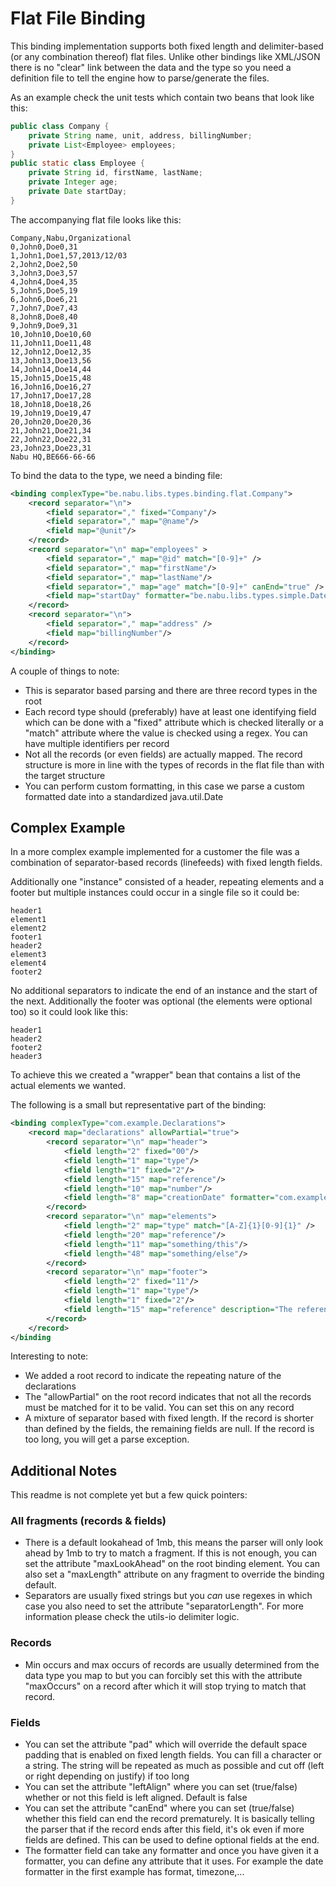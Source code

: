 # Flat File Binding

This binding implementation supports both fixed length and delimiter-based (or any combination thereof) flat files.
Unlike other bindings like XML/JSON there is no "clear" link between the data and the type so you need a definition file to tell the engine how to parse/generate the files.

As an example check the unit tests which contain two beans that look like this: 

```java
public class Company {
	private String name, unit, address, billingNumber;
	private List<Employee> employees;
}
public static class Employee {
	private String id, firstName, lastName;
	private Integer age;
	private Date startDay;
}
```

The accompanying flat file looks like this:

```csv
Company,Nabu,Organizational
0,John0,Doe0,31
1,John1,Doe1,57,2013/12/03
2,John2,Doe2,50
3,John3,Doe3,57
4,John4,Doe4,35
5,John5,Doe5,19
6,John6,Doe6,21
7,John7,Doe7,43
8,John8,Doe8,40
9,John9,Doe9,31
10,John10,Doe10,60
11,John11,Doe11,48
12,John12,Doe12,35
13,John13,Doe13,56
14,John14,Doe14,44
15,John15,Doe15,48
16,John16,Doe16,27
17,John17,Doe17,28
18,John18,Doe18,26
19,John19,Doe19,47
20,John20,Doe20,36
21,John21,Doe21,34
22,John22,Doe22,31
23,John23,Doe23,31
Nabu HQ,BE666-66-66
```

To bind the data to the type, we need a binding file:

```xml
<binding complexType="be.nabu.libs.types.binding.flat.Company">
	<record separator="\n">
		<field separator="," fixed="Company"/>
		<field separator="," map="@name"/>
		<field map="@unit"/>
	</record>
	<record separator="\n" map="employees" >
		<field separator="," map="@id" match="[0-9]+" />
		<field separator="," map="firstName"/>
		<field separator="," map="lastName"/>
		<field separator="," map="age" match="[0-9]+" canEnd="true" />
		<field map="startDay" formatter="be.nabu.libs.types.simple.Date" format="yyyy/MM/dd"/>
	</record>
	<record separator="\n">
		<field separator="," map="address" />
		<field map="billingNumber"/>
	</record>
</binding>
```

A couple of things to note:

- This is separator based parsing and there are three record types in the root
- Each record type should (preferably) have at least one identifying field which can be done with a "fixed" attribute which is checked literally or a "match" attribute where the value is checked using a regex. You can have multiple identifiers per record
- Not all the records (or even fields) are actually mapped. The record structure is more in line with the types of records in the flat file than with the target structure
- You can perform custom formatting, in this case we parse a custom formatted date into a standardized java.util.Date

## Complex Example

In a more complex example implemented for a customer the file was a combination of separator-based records (linefeeds) with fixed length fields.

Additionally one "instance" consisted of a header, repeating elements and a footer but multiple instances could occur in a single file so it could be:

```
header1
element1
element2
footer1
header2
element3
element4
footer2
```

No additional separators to indicate the end of an instance and the start of the next. Additionally the footer was optional (the elements were optional too) so it could look like this:

```
header1
header2
footer2
header3
```

To achieve this we created a "wrapper" bean that contains a list of the actual elements we wanted.

The following is a small but representative part of the binding:

```xml
<binding complexType="com.example.Declarations">
	<record map="declarations" allowPartial="true">
	    <record separator="\n" map="header">
	        <field length="2" fixed="00"/>
	        <field length="1" map="type"/>
	        <field length="1" fixed="2"/>
	        <field length="15" map="reference"/>
	        <field length="10" map="number"/>
	        <field length="8" map="creationDate" formatter="com.example.custom.DateMarshaller"/>
	    </record>
	    <record separator="\n" map="elements">
	        <field length="2" map="type" match="[A-Z]{1}[0-9]{1}" />
	        <field length="20" map="reference"/>
	        <field length="11" map="something/this"/>
	        <field length="48" map="something/else"/>
		</record>
 		<record separator="\n" map="footer">
	        <field length="2" fixed="11"/>
	        <field length="1" map="type"/>
	        <field length="1" fixed="2"/>
	        <field length="15" map="reference" description="The reference..."/>
		</record>
	</record>
</binding
```

Interesting to note:

- We added a root record to indicate the repeating nature of the declarations
- The "allowPartial" on the root record indicates that not all the records must be matched for it to be valid. You can set this on any record
- A mixture of separator based with fixed length. If the record is shorter than defined by the fields, the remaining fields are null. If the record is too long, you will get a parse exception.

## Additional Notes

This readme is not complete yet but a few quick pointers:

### All fragments (records & fields)

- There is a default lookahead of 1mb, this means the parser will only look ahead by 1mb to try to match a fragment. If this is not enough, you can set the attribute "maxLookAhead" on the root binding element. You can also set a "maxLength" attribute on any fragment to override the binding default.
- Separators are usually fixed strings but you _can_ use regexes in which case you also need to set the attribute "separatorLength". For more information please check the utils-io delimiter logic.

### Records

- Min occurs and max occurs of records are usually determined from the data type you map to but you can forcibly set this with the attribute "maxOccurs" on a record after which it will stop trying to match that record.

### Fields

- You can set the attribute "pad" which will override the default space padding that is enabled on fixed length fields. You can fill a character or a string. The string will be repeated as much as possible and cut off (left or right depending on justify) if too long
- You can set the attribute "leftAlign" where you can set (true/false) whether or not this field is left aligned. Default is false
- You can set the attribute "canEnd" where you can set (true/false) whether this field can end the record prematurely. It is basically telling the parser that if the record ends after this field, it's ok even if more fields are defined. This can be used to define optional fields at the end.
- The formatter field can take any formatter and once you have given it a formatter, you can define any attribute that it uses. For example the date formatter in the first example has format, timezone,...